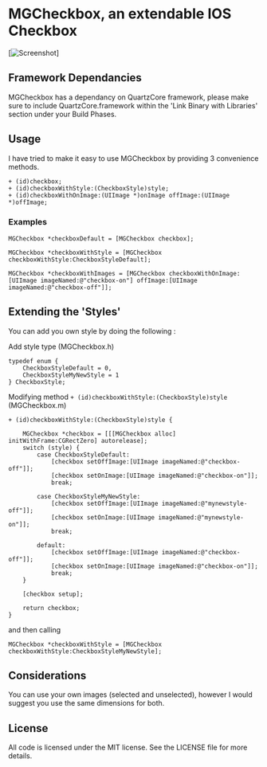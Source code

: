 # MGCheckbox, an extendable IOS Checkbox

[![Screenshot](https://raw.github.com/mattglover/MGCheckbox/master/screenie.png)]

## Framework Dependancies
MGCheckbox has a dependancy on QuartzCore framework, please make sure to include QuartzCore.framework within the 'Link Binary with Libraries' section under your Build Phases.

## Usage
I have tried to make it easy to use MGCheckbox by providing 3 convenience methods.

```objc
+ (id)checkbox;
+ (id)checkboxWithStyle:(CheckboxStyle)style;
+ (id)checkboxWithOnImage:(UIImage *)onImage offImage:(UIImage *)offImage;
```
### Examples
```objc
MGCheckbox *checkboxDefault = [MGCheckbox checkbox];
```
```objc
MGCheckbox *checkboxWithStyle = [MGCheckbox checkboxWithStyle:CheckboxStyleDefault];
```
```objc
MGCheckbox *checkboxWithImages = [MGCheckbox checkboxWithOnImage:[UIImage imageNamed:@"checkbox-on"] offImage:[UIImage imageNamed:@"checkbox-off"]];
```

## Extending the 'Styles'
You can add you own style by doing the following :

Add style type (MGCheckbox.h)
```objc
typedef enum {
    CheckboxStyleDefault = 0,
    CheckboxStyleMyNewStyle = 1
} CheckboxStyle;
```

Modifying method  `+ (id)checkboxWithStyle:(CheckboxStyle)style` (MGCheckbox.m)
```objc
+ (id)checkboxWithStyle:(CheckboxStyle)style {
    
    MGCheckbox *checkbox = [[[MGCheckbox alloc] initWithFrame:CGRectZero] autorelease];
    switch (style) {
        case CheckboxStyleDefault:
            [checkbox setOffImage:[UIImage imageNamed:@"checkbox-off"]];
            [checkbox setOnImage:[UIImage imageNamed:@"checkbox-on"]];
            break;

        case CheckboxStyleMyNewStyle:
            [checkbox setOffImage:[UIImage imageNamed:@"mynewstyle-off"]];
            [checkbox setOnImage:[UIImage imageNamed:@"mynewstyle-on"]];
            break;
            
        default:
            [checkbox setOffImage:[UIImage imageNamed:@"checkbox-off"]];
            [checkbox setOnImage:[UIImage imageNamed:@"checkbox-on"]];
            break;
    }
    
    [checkbox setup];
    
    return checkbox;
}
```
and then calling 

```objc
MGCheckbox *checkboxWithStyle = [MGCheckbox checkboxWithStyle:CheckboxStyleMyNewStyle];
```

## Considerations
You can use your own images (selected and unselected), however I would suggest you use the same dimensions for both.


## License

All code is licensed under the MIT license. See the LICENSE file for more details.
